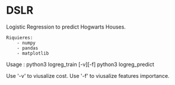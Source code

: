 # DSLR

Logistic Regression to predict Hogwarts Houses.

	Riquieres:
		- numpy
		- pandas
		- matplotlib

Usage :
	python3 logreg_train [-v][-f]
	python3 logreg_predict

Use '-v' to viusalize cost.
Use '-f' to viusalize features importance.
